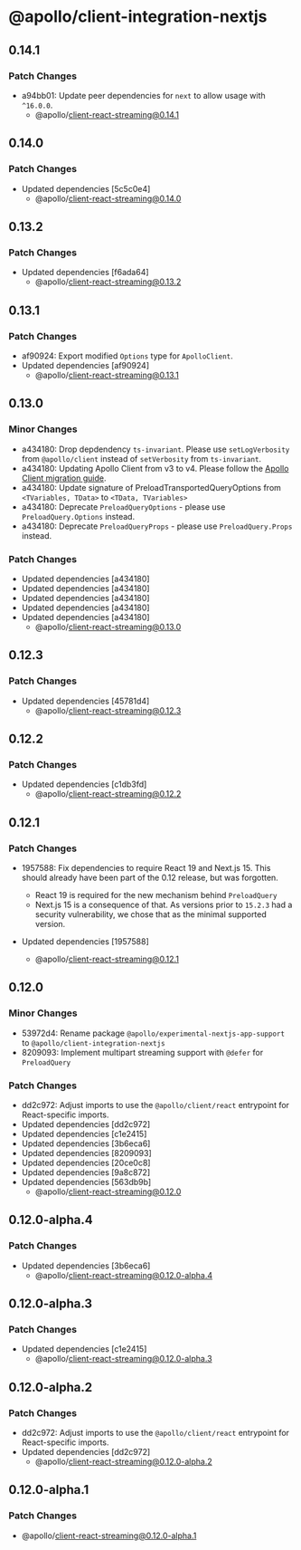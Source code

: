 # @apollo/client-integration-nextjs

## 0.14.1

### Patch Changes

- a94bb01: Update peer dependencies for `next` to allow usage with `^16.0.0`.
  - @apollo/client-react-streaming@0.14.1

## 0.14.0

### Patch Changes

- Updated dependencies [5c5c0e4]
  - @apollo/client-react-streaming@0.14.0

## 0.13.2

### Patch Changes

- Updated dependencies [f6ada64]
  - @apollo/client-react-streaming@0.13.2

## 0.13.1

### Patch Changes

- af90924: Export modified `Options` type for `ApolloClient`.
- Updated dependencies [af90924]
  - @apollo/client-react-streaming@0.13.1

## 0.13.0

### Minor Changes

- a434180: Drop depdendency `ts-invariant`. Please use `setLogVerbosity` from `@apollo/client` instead of `setVerbosity` from `ts-invariant`.
- a434180: Updating Apollo Client from v3 to v4. Please follow the [Apollo Client migration guide](https://www.apollographql.com/docs/react/migrating/apollo-client-4-migration).
- a434180: Update signature of PreloadTransportedQueryOptions from `<TVariables, TData>` to `<TData, TVariables>`
- a434180: Deprecate `PreloadQueryOptions` - please use `PreloadQuery.Options` instead.
- a434180: Deprecate `PreloadQueryProps` - please use `PreloadQuery.Props` instead.

### Patch Changes

- Updated dependencies [a434180]
- Updated dependencies [a434180]
- Updated dependencies [a434180]
- Updated dependencies [a434180]
- Updated dependencies [a434180]
  - @apollo/client-react-streaming@0.13.0

## 0.12.3

### Patch Changes

- Updated dependencies [45781d4]
  - @apollo/client-react-streaming@0.12.3

## 0.12.2

### Patch Changes

- Updated dependencies [c1db3fd]
  - @apollo/client-react-streaming@0.12.2

## 0.12.1

### Patch Changes

- 1957588: Fix dependencies to require React 19 and Next.js 15.
  This should already have been part of the 0.12 release, but was forgotten.

  - React 19 is required for the new mechanism behind `PreloadQuery`
  - Next.js 15 is a consequence of that. As versions prior to `15.2.3` had a security vulnerability, we chose that as the minimal supported version.

- Updated dependencies [1957588]
  - @apollo/client-react-streaming@0.12.1

## 0.12.0

### Minor Changes

- 53972d4: Rename package `@apollo/experimental-nextjs-app-support` to `@apollo/client-integration-nextjs`
- 8209093: Implement multipart streaming support with `@defer` for `PreloadQuery`

### Patch Changes

- dd2c972: Adjust imports to use the `@apollo/client/react` entrypoint for React-specific imports.
- Updated dependencies [dd2c972]
- Updated dependencies [c1e2415]
- Updated dependencies [3b6eca6]
- Updated dependencies [8209093]
- Updated dependencies [20ce0c8]
- Updated dependencies [9a8c872]
- Updated dependencies [563db9b]
  - @apollo/client-react-streaming@0.12.0

## 0.12.0-alpha.4

### Patch Changes

- Updated dependencies [3b6eca6]
  - @apollo/client-react-streaming@0.12.0-alpha.4

## 0.12.0-alpha.3

### Patch Changes

- Updated dependencies [c1e2415]
  - @apollo/client-react-streaming@0.12.0-alpha.3

## 0.12.0-alpha.2

### Patch Changes

- dd2c972: Adjust imports to use the `@apollo/client/react` entrypoint for React-specific imports.
- Updated dependencies [dd2c972]
  - @apollo/client-react-streaming@0.12.0-alpha.2

## 0.12.0-alpha.1

### Patch Changes

- @apollo/client-react-streaming@0.12.0-alpha.1
